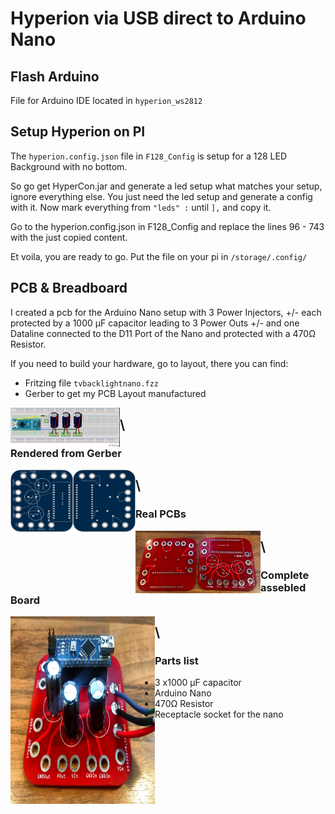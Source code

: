 # Hyperion via USB direct to Arduino Nano

## Flash Arduino
File for Arduino IDE located in `hyperion_ws2812`


## Setup Hyperion on PI
The `hyperion.config.json` file in `F128_Config` is setup for a 128 LED Background with no bottom.

So go get HyperCon.jar and generate a led setup what matches your setup, ignore everything else. You just need the led setup and generate a config with it. Now mark everything from 
`"leds" :`
until
`],`
and copy it. 

Go to the hyperion.config.json in F128_Config and replace the lines 96 - 743 with the just copied content.

Et voila, you are ready to go.
Put the file on your pi in `/storage/.config/`

 
## PCB & Breadboard

I created a pcb for the Arduino Nano setup with 3 Power Injectors, +/- each protected by a 1000 µF capacitor leading to 3 Power Outs +/- and one Dataline connected to the D11 Port of the Nano and protected with a 470Ω Resistor.

If you need to build your hardware, go to layout, there you can find:

 * Fritzing file `tvbacklightnano.fzz`
 * Gerber to get my PCB Layout manufactured
 <img src="assets/tvbacklightnano_Steckplatine.jpg" align="left" height="63" width="175">

 \
---------------------------------------
### Rendered from Gerber
<img src="assets/top.png" align="left" height="100" width="100"> <img src="assets/bottom.png" align="left" height="100" width="100">

 \
---------------------------------------
### Real PCBs
<img src="assets/emptyboards.jpg" align="left" height="100" width="200">

 \
---------------------------------------
### Complete assebled Board
<img src="assets/completedBoard.jpg" align="left" height="300" width="231">

 \
---------------------------------------
### Parts list
  * 3 x1000 µF capacitor
  * Arduino Nano
  * 470Ω Resistor 
  * Receptacle socket for the nano


